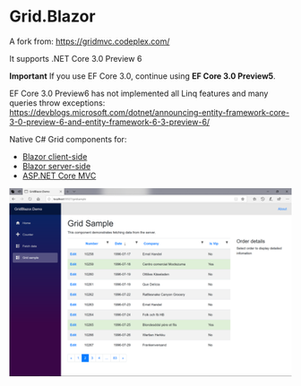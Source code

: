 # Grid.Blazor

A fork from: https://gridmvc.codeplex.com/

It supports .NET Core 3.0 Preview 6

**Important** If you use EF Core 3.0, continue using **EF Core 3.0 Preview5**. 

EF Core 3.0 Preview6 has not implemented all Linq features and many queries throw exceptions: https://devblogs.microsoft.com/dotnet/announcing-entity-framework-core-3-0-preview-6-and-entity-framework-6-3-preview-6/


Native C# Grid components for:
* [Blazor client-side](./docs/blazor_client/Documentation.md)
* [Blazor server-side](./docs/blazor_server/Documentation.md)
* [ASP.NET Core MVC](./docs/dotnetcore/Documentation.md)

![Image of GridBlazor](./docs/images/GridBlazor.png)

